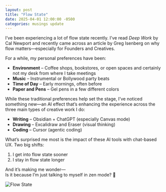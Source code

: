 ```yaml
---
layout: post
title: "Flow State"
date: 2025-04-01 12:00:00 -0500
categories: musings update
---
```


I’ve been experiencing a lot of flow state recently. I’ve read *Deep Work* by Cal Newport and recently came across an article by Greg Isenberg on why flow matters—especially for Founders and Creatives.

For a while, my personal preferences have been:

- **Environment** – Coffee shops, bookstores, or open spaces and certainly not my desk from where I take meetings  
- **Music** – Instrumental or Bollywood party beats  
- **Time of Day** – Early mornings, often before  
- **Paper and Pens** – Gel pens in a few different colors  

While these traditional preferences help set the stage, I’ve noticed something new—an AI effect that’s enhancing the experience across the three main types of creative work I do:

- **Writing** – Obsidian + ChatGPT (especially Canvas mode)  
- **Drawing** – Excalidraw and Eraser (visual thinking)  
- **Coding** – Cursor (agentic coding)  

What’s surprised me most is the impact of these AI tools with chat-based UX. Two big shifts:  

1. I get into flow state sooner  
2. I stay in flow state longer  

And it’s making me wonder—  
Is it because I’m just talking to myself in zen mode? 🙂

![Flow State](https://media.licdn.com/dms/image/v2/D4E22AQGbru2zWDJKhA/feedshare-shrink_800/B4EZXXVVDCHgAk-/0/1743074448161?e=1747267200&v=beta&t=sg8IE7pqt9TxWDnN8skIQyV6qxSMqsyx_RS4GzMdAzE)
